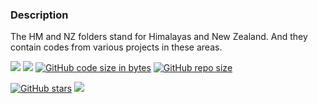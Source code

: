 ### Description
The HM and NZ folders stand for Himalayas and New Zealand. And they contain 
codes from various projects in these areas.

[![](https://img.shields.io/github/last-commit/kemichai/codes_and_stuff)]()
[![](https://img.shields.io/github/commit-activity/m/kemichai/codes_and_stuff)]()
[![GitHub code size in bytes](https://img.shields.io/github/languages/code-size/kemichai/codes_and_stuff)]()
[![GitHub repo size](https://img.shields.io/github/repo-size/kemichai/codes_and_stuff)]()


[![GitHub stars](https://img.shields.io/github/stars/kemichai/codes_and_stuff?style=social)]()
[![](https://img.shields.io/github/forks/kemichai/codes_and_stuff?style=social)]()
